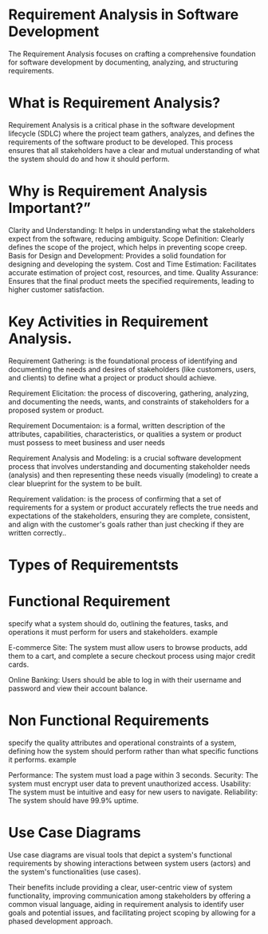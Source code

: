 # Requirement Analysis in Software Development
The Requirement Analysis focuses on crafting a comprehensive foundation for software development by documenting, analyzing, and structuring requirements.

# What is Requirement Analysis?
Requirement Analysis is a critical phase in the software development lifecycle (SDLC) where the project team gathers, analyzes, and defines the requirements of the software product to be developed. This process ensures that all stakeholders have a clear and mutual understanding of what the system should do and how it should perform.

# Why is Requirement Analysis Important?”
Clarity and Understanding: It helps in understanding what the stakeholders expect from the software, reducing ambiguity.
Scope Definition: Clearly defines the scope of the project, which helps in preventing scope creep.
Basis for Design and Development: Provides a solid foundation for designing and developing the system.
Cost and Time Estimation: Facilitates accurate estimation of project cost, resources, and time.
Quality Assurance: Ensures that the final product meets the specified requirements, leading to higher customer satisfaction.

# Key Activities in Requirement Analysis.
Requirement Gathering:  is the foundational process of identifying and documenting the needs and desires of stakeholders (like customers, users, and clients) to define what a project or product should achieve.

Requirement Elicitation: the process of discovering, gathering, analyzing, and documenting the needs, wants, and constraints of stakeholders for a proposed system or product.

Requirement Documentaion: is a formal, written description of the attributes, capabilities, characteristics, or qualities a system or product must possess to meet business and user needs

Requirement Analysis and Modeling: is a crucial software development process that involves understanding and documenting stakeholder needs (analysis) and then representing these needs visually (modeling) to create a clear blueprint for the system to be built.

Requirement validation: is the process of confirming that a set of requirements for a system or product accurately reflects the true needs and expectations of the stakeholders, ensuring they are complete, consistent, and align with the customer's goals rather than just checking if they are written correctly..

#  Types of Requirementsts 
# Functional Requirement
specify what a system should do, outlining the features, tasks, and operations it must perform for users and stakeholders. example

E-commerce Site:
The system must allow users to browse products, add them to a cart, and complete a secure checkout process using major credit cards. 

Online Banking:
Users should be able to log in with their username and password and view their account balance. 

# Non Functional Requirements
specify the quality attributes and operational constraints of a system, defining how the system should perform rather than what specific functions it performs. example

Performance: The system must load a page within 3 seconds. 
Security: The system must encrypt user data to prevent unauthorized access. 
Usability: The system must be intuitive and easy for new users to navigate. 
Reliability: The system should have 99.9% uptime. 

# Use Case Diagrams
Use case diagrams are visual tools that depict a system's functional requirements by showing interactions between system users (actors) and the system's functionalities (use cases).

Their benefits include providing a clear, user-centric view of system functionality, improving communication among stakeholders by offering a common visual language, aiding in requirement analysis to identify user goals and potential issues, and facilitating project scoping by allowing for a phased development approach.



